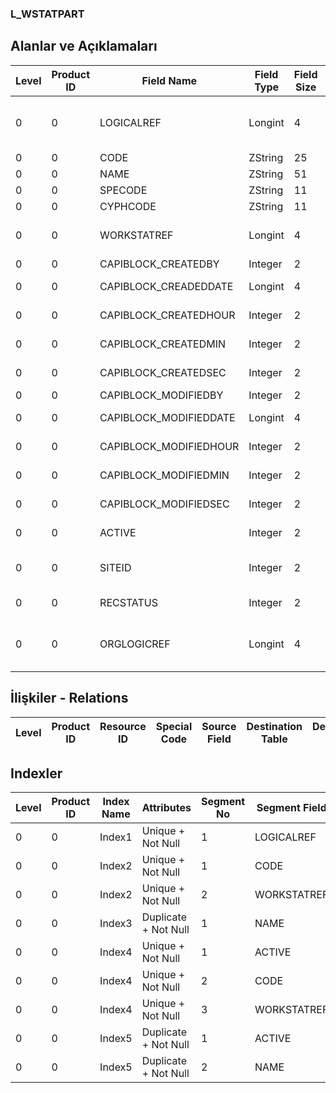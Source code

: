 ### L_WSTATPART

## Alanlar ve Açıklamaları

**Level**|**Product ID**|**Field Name**|**Field Type**|**Field Size**|**Field Offset**|**Türkçe Açıklama**|**Expression**
-----|-----|-----|-----|-----|-----|-----|-----
0|0|LOGICALREF|Longint|4|0|İş istasyonu kalemleri log. Ref.|Workstation Items Logical Reference
0|0|CODE|ZString|25|4|Kod|Code
0|0|NAME|ZString|51|29|Adı|Name
0|0|SPECODE|ZString|11|80|Özel Kod|Aux. Code
0|0|CYPHCODE|ZString|11|91|Yetki Kodu|Auth. Code
0|0|WORKSTATREF|Longint|4|102|İş İstasyonları Ref.|Workstations Reference
0|0|CAPIBLOCK_CREATEDBY|Integer|2|106|Oluşturan|Created By
0|0|CAPIBLOCK_CREADEDDATE|Longint|4|108|Oluşturulma Tarihi|Created Date
0|0|CAPIBLOCK_CREATEDHOUR|Integer|2|112|Oluşturulma Saati|Created Hour
0|0|CAPIBLOCK_CREATEDMIN|Integer|2|114|Oluşturulma Dakikası|Created Minute
0|0|CAPIBLOCK_CREATEDSEC|Integer|2|116|Oluşturulma Saniyesi|Created Second
0|0|CAPIBLOCK_MODIFIEDBY|Integer|2|118|Değiştiren|Modified By
0|0|CAPIBLOCK_MODIFIEDDATE|Longint|4|120|Değiştirilme Tarihi|Modified Date
0|0|CAPIBLOCK_MODIFIEDHOUR|Integer|2|124|Değiştirilme Saati|Modified Hour
0|0|CAPIBLOCK_MODIFIEDMIN|Integer|2|126|Değiştirilme Dakikası|Modified Minute
0|0|CAPIBLOCK_MODIFIEDSEC|Integer|2|128|Değiştirilme Saniyesi|Modified Second
0|0|ACTIVE|Integer|2|130|Kullanım durumu|Usage Status
0|0|SITEID|Integer|2|132|Veri Merkezi|Data Processing Site
0|0|RECSTATUS|Integer|2|134|Kayıt Durumu|Record Status
0|0|ORGLOGICREF|Longint|4|136|Orijinal Kayıt Log. Ref.|Original Record Logical Reference

## İlişkiler - Relations

**Level**|**Product ID**|**Resource ID**|**Special Code**|**Source Field**|**Destination Table**|**Destination Field**|**Relation Type**|**Extra Condition**
-----|-----|-----|-----|-----|-----|-----|-----|-----

## Indexler

**Level**|**Product ID**|**Index Name**|**Attributes**|**Segment No**|**Segment Field**|**Sense**
-----|-----|-----|-----|-----|-----|-----
0|0|Index1|Unique + Not Null|1|LOGICALREF|Ascending
0|0|Index2|Unique + Not Null|1|CODE|Ascending
0|0|Index2|Unique + Not Null|2|WORKSTATREF|Ascending
0|0|Index3|Duplicate + Not Null|1|NAME|Ascending
0|0|Index4|Unique + Not Null|1|ACTIVE|Ascending
0|0|Index4|Unique + Not Null|2|CODE|Ascending
0|0|Index4|Unique + Not Null|3|WORKSTATREF|Ascending
0|0|Index5|Duplicate + Not Null|1|ACTIVE|Ascending
0|0|Index5|Duplicate + Not Null|2|NAME|Ascending
